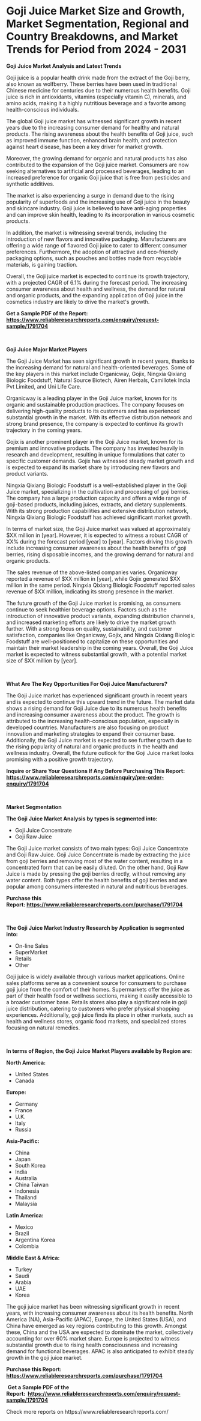 <p><h1>Goji Juice Market Size and Growth, Market Segmentation, Regional and Country Breakdowns, and Market Trends for Period from 2024 -  2031</h1></p><p><strong>Goji Juice Market Analysis and Latest Trends</strong></p>
<p><p>Goji juice is a popular health drink made from the extract of the Goji berry, also known as wolfberry. These berries have been used in traditional Chinese medicine for centuries due to their numerous health benefits. Goji juice is rich in antioxidants, vitamins (especially vitamin C), minerals, and amino acids, making it a highly nutritious beverage and a favorite among health-conscious individuals.</p><p>The global Goji juice market has witnessed significant growth in recent years due to the increasing consumer demand for healthy and natural products. The rising awareness about the health benefits of Goji juice, such as improved immune function, enhanced brain health, and protection against heart disease, has been a key driver for market growth.</p><p>Moreover, the growing demand for organic and natural products has also contributed to the expansion of the Goji juice market. Consumers are now seeking alternatives to artificial and processed beverages, leading to an increased preference for organic Goji juice that is free from pesticides and synthetic additives.</p><p>The market is also experiencing a surge in demand due to the rising popularity of superfoods and the increasing use of Goji juice in the beauty and skincare industry. Goji juice is believed to have anti-aging properties and can improve skin health, leading to its incorporation in various cosmetic products.</p><p>In addition, the market is witnessing several trends, including the introduction of new flavors and innovative packaging. Manufacturers are offering a wide range of flavored Goji juice to cater to different consumer preferences. Furthermore, the adoption of attractive and eco-friendly packaging options, such as pouches and bottles made from recyclable materials, is gaining traction.</p><p>Overall, the Goji juice market is expected to continue its growth trajectory, with a projected CAGR of 6.1% during the forecast period. The increasing consumer awareness about health and wellness, the demand for natural and organic products, and the expanding application of Goji juice in the cosmetics industry are likely to drive the market's growth.</p></p>
<p><strong>Get a Sample PDF of the Report:&nbsp; <a href="https://www.reliableresearchreports.com/enquiry/request-sample/1791704">https://www.reliableresearchreports.com/enquiry/request-sample/1791704</a></strong></p>
<p>&nbsp;</p>
<p><strong>Goji Juice Major Market Players</strong></p>
<p><p>The Goji Juice Market has seen significant growth in recent years, thanks to the increasing demand for natural and health-oriented beverages. Some of the key players in this market include Organicway, Gojix, Ningxia Qixiang Biologic Foodstuff, Natural Source Biotech, Airen Herbals, Camillotek India Pvt Limited, and Uni Life Care. </p><p>Organicway is a leading player in the Goji Juice market, known for its organic and sustainable production practices. The company focuses on delivering high-quality products to its customers and has experienced substantial growth in the market. With its effective distribution network and strong brand presence, the company is expected to continue its growth trajectory in the coming years.</p><p>Gojix is another prominent player in the Goji Juice market, known for its premium and innovative products. The company has invested heavily in research and development, resulting in unique formulations that cater to specific customer demands. Gojix has witnessed steady market growth and is expected to expand its market share by introducing new flavors and product variants.</p><p>Ningxia Qixiang Biologic Foodstuff is a well-established player in the Goji Juice market, specializing in the cultivation and processing of goji berries. The company has a large production capacity and offers a wide range of goji-based products, including juices, extracts, and dietary supplements. With its strong production capabilities and extensive distribution network, Ningxia Qixiang Biologic Foodstuff has achieved significant market growth.</p><p>In terms of market size, the Goji Juice market was valued at approximately $XX million in [year]. However, it is expected to witness a robust CAGR of XX% during the forecast period [year] to [year]. Factors driving this growth include increasing consumer awareness about the health benefits of goji berries, rising disposable incomes, and the growing demand for natural and organic products.</p><p>The sales revenue of the above-listed companies varies. Organicway reported a revenue of $XX million in [year], while Gojix generated $XX million in the same period. Ningxia Qixiang Biologic Foodstuff reported sales revenue of $XX million, indicating its strong presence in the market.</p><p>The future growth of the Goji Juice market is promising, as consumers continue to seek healthier beverage options. Factors such as the introduction of innovative product variants, expanding distribution channels, and increased marketing efforts are likely to drive the market growth further. With a strong focus on quality, sustainability, and customer satisfaction, companies like Organicway, Gojix, and Ningxia Qixiang Biologic Foodstuff are well-positioned to capitalize on these opportunities and maintain their market leadership in the coming years.  Overall, the Goji Juice market is expected to witness substantial growth, with a potential market size of $XX million by [year].</p></p>
<p>&nbsp;</p>
<p><strong>What Are The Key Opportunities For Goji Juice Manufacturers?</strong></p>
<p><p>The Goji Juice market has experienced significant growth in recent years and is expected to continue this upward trend in the future. The market data shows a rising demand for Goji Juice due to its numerous health benefits and increasing consumer awareness about the product. The growth is attributed to the increasing health-conscious population, especially in developed countries. Manufacturers are also focusing on product innovation and marketing strategies to expand their consumer base. Additionally, the Goji Juice market is expected to see further growth due to the rising popularity of natural and organic products in the health and wellness industry. Overall, the future outlook for the Goji Juice market looks promising with a positive growth trajectory.</p></p>
<p><strong>Inquire or Share Your Questions If Any Before Purchasing This Report: <a href="https://www.reliableresearchreports.com/enquiry/pre-order-enquiry/1791704">https://www.reliableresearchreports.com/enquiry/pre-order-enquiry/1791704</a></strong></p>
<p>&nbsp;</p>
<p><strong>Market Segmentation</strong></p>
<p><strong>The Goji Juice Market Analysis by types is segmented into:</strong></p>
<p><ul><li>Goji Juice Concentrate</li><li>Goji Raw Juice</li></ul></p>
<p><p>The Goji Juice market consists of two main types: Goji Juice Concentrate and Goji Raw Juice. Goji Juice Concentrate is made by extracting the juice from goji berries and removing most of the water content, resulting in a concentrated form that can be easily diluted. On the other hand, Goji Raw Juice is made by pressing the goji berries directly, without removing any water content. Both types offer the health benefits of goji berries and are popular among consumers interested in natural and nutritious beverages.</p></p>
<p><strong>Purchase this Report:&nbsp;<a href="https://www.reliableresearchreports.com/purchase/1791704">https://www.reliableresearchreports.com/purchase/1791704</a></strong></p>
<p>&nbsp;</p>
<p><strong>The Goji Juice Market Industry Research by Application is segmented into:</strong></p>
<p><ul><li>On-line Sales</li><li>SuperMarket</li><li>Retails</li><li>Other</li></ul></p>
<p><p>Goji juice is widely available through various market applications. Online sales platforms serve as a convenient source for consumers to purchase goji juice from the comfort of their homes. Supermarkets offer the juice as part of their health food or wellness sections, making it easily accessible to a broader customer base. Retails stores also play a significant role in goji juice distribution, catering to customers who prefer physical shopping experiences. Additionally, goji juice finds its place in other markets, such as health and wellness stores, organic food markets, and specialized stores focusing on natural remedies.</p></p>
<p>&nbsp;</p>
<p><strong>In terms of Region, the Goji Juice Market Players available by Region are:</strong></p>
<p>
    <p> <strong> North America: </strong>
        <ul>
            <li>United States</li>
            <li>Canada</li>
        </ul>
        </p> 
    <p> <strong> Europe: </strong>
        <ul>
            <li>Germany</li>
            <li>France</li>
            <li>U.K.</li>
            <li>Italy</li>
            <li>Russia</li>
        </ul>
        </p> 
    <p> <strong> Asia-Pacific: </strong>
        <ul>
            <li>China</li>
            <li>Japan</li>
            <li>South Korea</li>
            <li>India</li>
            <li>Australia</li>
            <li>China Taiwan</li>
            <li>Indonesia</li>
            <li>Thailand</li>
            <li>Malaysia</li>
        </ul>
        </p> 
    <p> <strong> Latin America: </strong>
        <ul>
            <li>Mexico</li>
            <li>Brazil</li>
            <li>Argentina Korea</li>
            <li>Colombia</li>
        </ul>
        </p> 
    <p> <strong> Middle East & Africa: </strong>
        <ul>
            <li>Turkey</li>
            <li>Saudi</li>
            <li>Arabia</li>
            <li>UAE</li>
            <li>Korea</li>
        </ul>
    </p>
    </p>
<p><p>The goji juice market has been witnessing significant growth in recent years, with increasing consumer awareness about its health benefits. North America (NA), Asia-Pacific (APAC), Europe, the United States (USA), and China have emerged as key regions contributing to this growth. Amongst these, China and the USA are expected to dominate the market, collectively accounting for over 60% market share. Europe is projected to witness substantial growth due to rising health consciousness and increasing demand for functional beverages. APAC is also anticipated to exhibit steady growth in the goji juice market.</p></p>
<p><strong>Purchase this Report: <a href="https://www.reliableresearchreports.com/purchase/1791704">https://www.reliableresearchreports.com/purchase/1791704</a></strong></p>
<p>&nbsp;<strong>Get a Sample PDF of the Report:&nbsp;&nbsp;<a href="https://www.reliableresearchreports.com/enquiry/request-sample/1791704">https://www.reliableresearchreports.com/enquiry/request-sample/1791704</a></strong></p>
<p><strong></strong></p>
<p>Check more reports on https://www.reliableresearchreports.com/</p>
